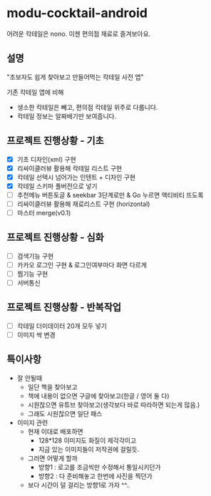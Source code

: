# modu-cocktail-android
어려운 칵테일은 nono. 이젠 편의점 재료로 즐겨보아요.

## 설명
"초보자도 쉽게 찾아보고 만들어먹는 칵테일 사전 앱"   

기존 칵테일 앱에 비해
* 생소한 칵테일은 빼고, 편의점 칵테일 위주로 다룹니다.
* 칵테일 정보는 알짜배기만 보여줍니다.

## 프로젝트 진행상황 - 기초
- [x] 기초 디자인(xml) 구현
- [x] 리싸이클러뷰 활용해 칵테일 리스트 구현
- [x] 칵테일 선택시 넘어가는 인텐트 + 디자인 구현
- [x] 칵테일 스키마 풀버전으로 넣기
- [ ] 추천메뉴 버튼토글 & seekbar 3단계로만 & Go 누르면 액티비티 뜨도록
- [ ] 리싸이클러뷰 활용해 재료리스트 구현 (horizontal)
- [ ] 마스터 merge(v0.1)

## 프로젝트 진행상황 - 심화
- [ ] 검색기능 구현
- [ ] 카카오 로그인 구현 & 로그인여부마다 화면 다르게
- [ ] 찜기능 구현
- [ ] 서버통신

## 프로젝트 진행상황 - 반복작업
- [ ] 칵테일 더미데이터 20개 모두 넣기
- [ ] 이미지 싹 변경

## 특이사항
* 잘 안될때
  - 일단 책을 찾아보고
  - 책에 내용이 없으면 구글에 찾아보고(한글 / 영어 둘 다)
  - 시원찮으면 유튜브 찾아보고(생각보다 바로 따라하면 되는게 많음.)
  - 그래도 시원찮으면 일단 패스
* 이미지 관련
  - 현재 이대로 배포하면
    * 128*128 이미지도 화질이 제각각이고
    * 지금 있는 이미지들이 저작권에 걸릴듯.
  - 그러면 어떻게 할까
    * 방향1 : 로고를 조금씩만 수정해서 통일시키던가
    * 방향2 : 다 준비해놓고 한번에 사진을 찍던가
  - 보다 시간이 덜 걸리는 방향1로 가자 ^^..
